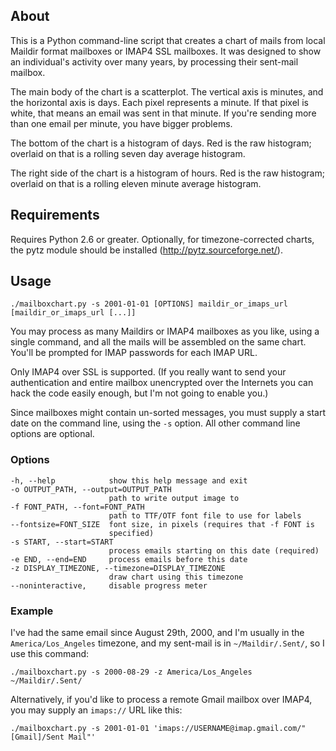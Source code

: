 About
-----

This is a Python command-line script that creates a chart of mails from local Maildir format mailboxes or IMAP4 SSL mailboxes. It was designed to show an individual's activity over many years, by processing their sent-mail mailbox.

The main body of the chart is a scatterplot. The vertical axis is minutes, and the horizontal axis is days. Each pixel represents a minute. If that pixel is white, that means an email was sent in that minute. If you're sending more than one email per minute, you have bigger problems.

The bottom of the chart is a histogram of days. Red is the raw histogram; overlaid on that is a rolling seven day average histogram.

The right side of the chart is a histogram of hours. Red is the raw histogram; overlaid on that is a rolling eleven minute average histogram.


Requirements
------------

Requires Python 2.6 or greater. Optionally, for timezone-corrected charts, the pytz module should be installed (http://pytz.sourceforge.net/).


Usage
-----

    ./mailboxchart.py -s 2001-01-01 [OPTIONS] maildir_or_imaps_url [maildir_or_imaps_url [...]]

You may process as many Maildirs or IMAP4 mailboxes as you like, using a single command, and all the mails will be assembled on the same chart. You'll be prompted for IMAP passwords for each IMAP URL.

Only IMAP4 over SSL is supported. (If you really want to send your authentication and entire mailbox unencrypted over the Internets you can hack the code easily enough, but I'm not going to enable you.)

Since mailboxes might contain un-sorted messages, you must supply a start date on the command line, using the `-s` option. All other command line options are optional.


### Options ###

    -h, --help            show this help message and exit
    -o OUTPUT_PATH, --output=OUTPUT_PATH
                          path to write output image to
    -f FONT_PATH, --font=FONT_PATH
                          path to TTF/OTF font file to use for labels
    --fontsize=FONT_SIZE  font size, in pixels (requires that -f FONT is
                          specified)
    -s START, --start=START
                          process emails starting on this date (required)
    -e END, --end=END     process emails before this date
    -z DISPLAY_TIMEZONE, --timezone=DISPLAY_TIMEZONE
                          draw chart using this timezone
    --noninteractive,     disable progress meter


### Example ###

I've had the same email since August 29th, 2000, and I'm usually in the `America/Los_Angeles` timezone, and my sent-mail is in `~/Maildir/.Sent/`, so I use this command:

    ./mailboxchart.py -s 2000-08-29 -z America/Los_Angeles ~/Maildir/.Sent/

Alternatively, if you'd like to process a remote Gmail mailbox over IMAP4, you may supply an `imaps://` URL like this:

    ./mailboxchart.py -s 2001-01-01 'imaps://USERNAME@imap.gmail.com/"[Gmail]/Sent Mail"'

